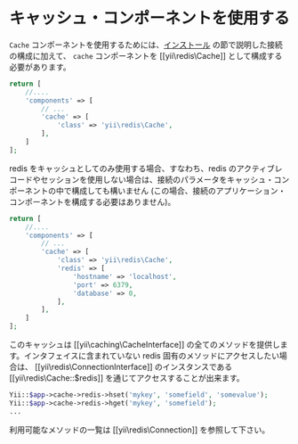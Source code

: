 キャッシュ・コンポーネントを使用する
====================================

`Cache` コンポーネントを使用するためには、[インストール](installation.md) の節で説明した接続の構成に加えて、
`cache` コンポーネントを [[yii\redis\Cache]] として構成する必要があります。

```php
return [
    //....
    'components' => [
        // ...
        'cache' => [
            'class' => 'yii\redis\Cache',
        ],
    ]
];
```

redis をキャッシュとしてのみ使用する場合、すなわち、redis のアクティブレコードやセッションを使用しない場合は、接続のパラメータをキャッシュ・コンポーネントの中で構成しても構いません
(この場合、接続のアプリケーション・コンポーネントを構成する必要はありません)。

```php
return [
    //....
    'components' => [
        // ...
        'cache' => [
            'class' => 'yii\redis\Cache',
            'redis' => [
                'hostname' => 'localhost',
                'port' => 6379,
                'database' => 0,
            ],
        ],
    ]
];
```

このキャッシュは [[yii\caching\CacheInterface]] の全てのメソッドを提供します。インタフェイスに含まれていない redis 固有のメソッドにアクセスしたい場合は、
[[yii\redis\ConnectionInterface]] のインスタンスである [[yii\redis\Cache::$redis]] を通じてアクセスすることが出来ます。

```php
Yii::$app->cache->redis->hset('mykey', 'somefield', 'somevalue');
Yii::$app->cache->redis->hget('mykey', 'somefield');
...
```

利用可能なメソッドの一覧は [[yii\redis\Connection]] を参照して下さい。
